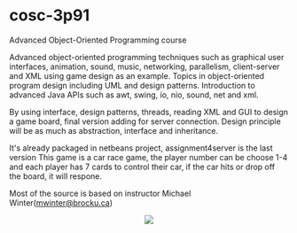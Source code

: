 # cosc-3p91
Advanced Object-Oriented Programming course

Advanced object-oriented programming techniques such as graphical user interfaces, animation, sound, music, networking, parallelism, client-server and XML using game design as an example. Topics in object-oriented program design including UML and design patterns. Introduction to advanced Java APIs such as awt, swing, io, nio, sound, net and xml. 

By using interface, design patterns, threads, reading XML and GUI to design a game board, final version adding for server connection. 
Design principle will be as much as abstraction, interface and inheritance.

It's already packaged in netbeans project, assignment4server is the last version
This game is a car race game, the player number can be choose 1-4 and each player has 7 cards to control their car, if the car hits or drop off the board, it will respone.

Most of the source is based on instructor Michael Winter(mwinter@brocku.ca)

<div align=center><img src="http://github.com/Kasim-An/cosc-3p91/sample1.jpg"/></div>
